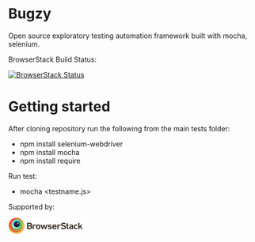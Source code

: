 # Bugzy
Open source exploratory testing automation framework built with mocha, selenium.

BrowserStack Build Status:

[![BrowserStack Status](https://www.browserstack.com/automate/badge.svg?badge_key=QnNPMElBRjU5YUw0dHRUVWdvNVY2SGxZRmxmWGhUaXhJaklCckEzeFpKOD0tLVplblVnU2N0dXZIRG1pUVI3eUN6TUE9PQ==--0c1e3eaa3ad4f70c0364a4e296ef7912c09c26b5)](https://www.browserstack.com/automate/public-build/QnNPMElBRjU5YUw0dHRUVWdvNVY2SGxZRmxmWGhUaXhJaklCckEzeFpKOD0tLVplblVnU2N0dXZIRG1pUVI3eUN6TUE9PQ==--0c1e3eaa3ad4f70c0364a4e296ef7912c09c26b5)


# Getting started
After cloning repository run the following from the main tests folder: 
- npm install selenium-webdriver
- npm install mocha
- npm install require

Run test:
- mocha <testname.js>



Supported by:

![Built with support from BrowserStack](https://github.com/qodetest/Bugzy/blob/master/bstack.png)
